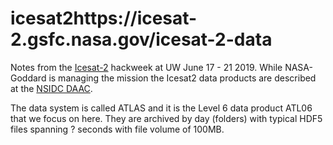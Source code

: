 # icesat2https://icesat-2.gsfc.nasa.gov/icesat-2-data

Notes from the [Icesat-2](https://icesat-2.gsfc.nasa.gov) hackweek at UW June 17 - 21 2019. 
While NASA-Goddard is managing the mission the Icesat2 data products are
described at the [NSIDC DAAC](https://nsidc.org/data/icesat-2/products). 

The data system is called ATLAS and it is the Level 6 data product ATL06 that we focus on here. 
They are archived by day (folders) with typical HDF5 files spanning ? seconds with file volume of 100MB. 



